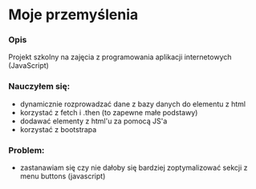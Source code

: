 # Moje przemyślenia
### Opis
Projekt szkolny na zajęcia z programowania aplikacji internetowych (JavaScript)

### Nauczyłem się:
- dynamicznie rozprowadzać dane z bazy danych do elementu z html 
- korzystać z fetch i .then (to zapewne małe podstawy)
- dodawać elementy z html'u za pomocą JS'a
- korzystać z bootstrapa 

### Problem:
- zastanawiam się czy nie dałoby się bardziej zoptymalizować sekcji z menu buttons (javascript)